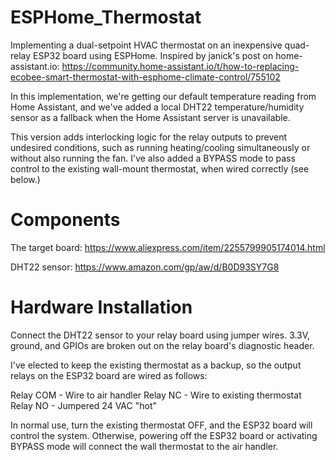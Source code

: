 # ESPHome_Thermostat

Implementing a dual-setpoint HVAC thermostat on an inexpensive quad-relay ESP32 board using ESPHome. Inspired by janick's post on home-assistant.io: https://community.home-assistant.io/t/how-to-replacing-ecobee-smart-thermostat-with-esphome-climate-control/755102

In this implementation, we're getting our default temperature reading from Home Assistant, and we've added a local DHT22 temperature/humidity sensor as a fallback when the Home Assistant server is unavailable. 

This version adds interlocking logic for the relay outputs to prevent undesired conditions, such as running heating/cooling simultaneously or without also running the fan. I've also added a BYPASS mode to pass control to the existing wall-mount thermostat, when wired correctly (see below.)

#  Components
The target board:
https://www.aliexpress.com/item/2255799905174014.html

DHT22 sensor:
https://www.amazon.com/gp/aw/d/B0D93SY7G8

#  Hardware Installation
Connect the DHT22 sensor to your relay board using jumper wires. 3.3V, ground, and GPIOs are broken out on the relay board's diagnostic header. 

I've elected to keep the existing thermostat as a backup, so the output relays on the ESP32 board are wired as follows:

Relay COM - Wire to air handler
Relay NC  - Wire to existing thermostat
Relay NO  - Jumpered 24 VAC "hot"

In normal use, turn the existing thermostat OFF, and the ESP32 board will control the system. Otherwise, powering off the ESP32 board or activating BYPASS mode will connect the wall thermostat to the air handler. 

